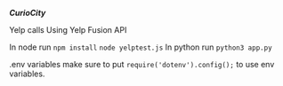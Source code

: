 ***CurioCity***

Yelp calls
Using Yelp Fusion API


In node run 
`npm install`
`node yelptest.js`
In python run 
`python3 app.py`

.env variables
make sure to put `require('dotenv').config();` to use env variables.
